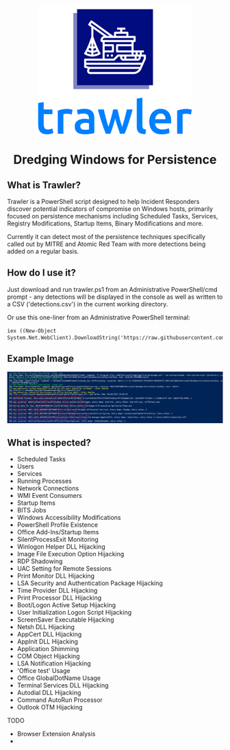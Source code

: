 <p align="center">
<img src="logo.png" height="300">
</p>
<h1 align="center">
Dredging Windows for Persistence 
</h1>

## What is Trawler?

Trawler is a PowerShell script designed to help Incident Responders discover potential indicators of compromise on Windows hosts, primarily focused on persistence mechanisms including Scheduled Tasks, Services, Registry Modifications, Startup Items, Binary Modifications and more.

Currently it can detect most of the persistence techniques specifically called out by MITRE and Atomic Red Team with more detections being added on a regular basis.
## How do I use it?
Just download and run trawler.ps1 from an Administrative PowerShell/cmd prompt - any detections will be displayed in the console as well as written to a CSV ('detections.csv') in the current working directory.

Or use this one-liner from an Administrative PowerShell terminal:
```
iex ((New-Object System.Net.WebClient).DownloadString('https://raw.githubusercontent.com/joeavanzato/Trawler/main/trawler.ps1'))
```

## Example Image
<p align="center">
<img src="sample.PNG">
</p>


## What is inspected?

* Scheduled Tasks
* Users
* Services
* Running Processes
* Network Connections
* WMI Event Consumers
* Startup Items
* BITS Jobs
* Windows Accessibility Modifications
* PowerShell Profile Existence
* Office Add-Ins/Startup Items
* SilentProcessExit Monitoring
* Winlogon Helper DLL Hijacking
* Image File Execution Option Hijacking
* RDP Shadowing
* UAC Setting for Remote Sessions
* Print Monitor DLL Hijacking
* LSA Security and Authentication Package Hijacking
* Time Provider DLL Hijacking
* Print Processor DLL Hijacking
* Boot/Logon Active Setup Hijacking
* User Initialization Logon Script Hijacking
* ScreenSaver Executable Hijacking
* Netsh DLL Hijacking
* AppCert DLL Hijacking
* AppInit DLL Hijacking
* Application Shimming
* COM Object Hijacking
* LSA Notification Hijacking
* 'Office test' Usage
* Office GlobalDotName Usage
* Terminal Services DLL Hijacking
* Autodial DLL Hijacking
* Command AutoRun Processor
* Outlook OTM Hijacking

TODO
* Browser Extension Analysis
* 

